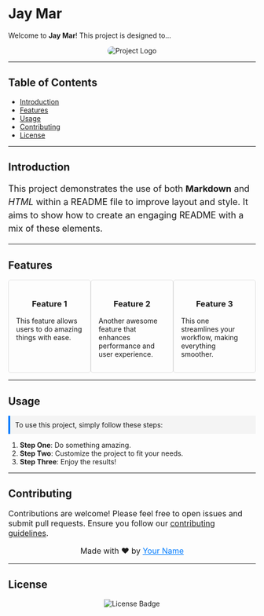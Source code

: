 # Jay Mar 

Welcome to **Jay Mar**! This project is designed to...

<p align="center">
    <img src="https://via.placeholder.com/400x200" alt="Project Logo" style="border-radius: 10px;"/>
</p>

---

## Table of Contents
- [Introduction](#introduction)
- [Features](#features)
- [Usage](#usage)
- [Contributing](#contributing)
- [License](#license)

---

## Introduction

<p style="font-size: 18px; line-height: 1.5;">
This project demonstrates the use of both <strong>Markdown</strong> and <i>HTML</i> within a README file to improve layout and style. It aims to show how to create an engaging README with a mix of these elements.
</p>

---

## Features

<div style="display: flex; justify-content: space-around;">
    <div style="border: 1px solid #ddd; padding: 15px; border-radius: 5px; width: 30%;">
        <h3 style="text-align: center;">Feature 1</h3>
        <p>This feature allows users to do amazing things with ease.</p>
    </div>
    <div style="border: 1px solid #ddd; padding: 15px; border-radius: 5px; width: 30%;">
        <h3 style="text-align: center;">Feature 2</h3>
        <p>Another awesome feature that enhances performance and user experience.</p>
    </div>
    <div style="border: 1px solid #ddd; padding: 15px; border-radius: 5px; width: 30%;">
        <h3 style="text-align: center;">Feature 3</h3>
        <p>This one streamlines your workflow, making everything smoother.</p>
    </div>
</div>

---

## Usage

<p style="padding: 10px; background-color: #f4f4f4; border-left: 4px solid #007BFF;">
To use this project, simply follow these steps:
</p>

1. **Step One**: Do something amazing.
2. **Step Two**: Customize the project to fit your needs.
3. **Step Three**: Enjoy the results!

---

## Contributing

<p style="font-size: 16px;">
Contributions are welcome! Please feel free to open issues and submit pull requests. 
Ensure you follow our <a href="#contributing-guidelines">contributing guidelines</a>.
</p>

<p align="center" style="font-size: 16px;">
Made with ❤️ by <a href="https://github.com/your-username" style="color: #007BFF;">Your Name</a>
</p>

---

## License

<p align="center">
    <a href="LICENSE" style="text-decoration: none;">
        <img src="https://img.shields.io/badge/license-MIT-blue.svg" alt="License Badge"/>
    </a>
</p>
